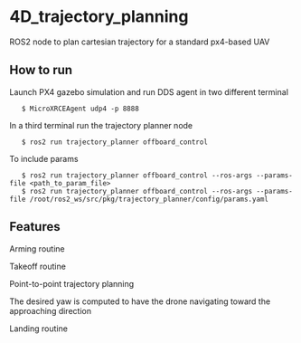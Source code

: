 # 4D_trajectory_planning
ROS2 node to plan cartesian trajectory for a standard px4-based UAV  

## How to run

Launch PX4 gazebo simulation and run DDS agent in two different terminal

       $ MicroXRCEAgent udp4 -p 8888

In a third terminal run the trajectory planner node

       $ ros2 run trajectory_planner offboard_control 

To include params

       $ ros2 run trajectory_planner offboard_control --ros-args --params-file <path_to_param_file> 
       $ ros2 run trajectory_planner offboard_control --ros-args --params-file /root/ros2_ws/src/pkg/trajectory_planner/config/params.yaml


## Features

Arming routine

Takeoff routine 

Point-to-point trajectory planning

The desired yaw is computed to have the drone navigating toward the approaching direction

Landing routine
